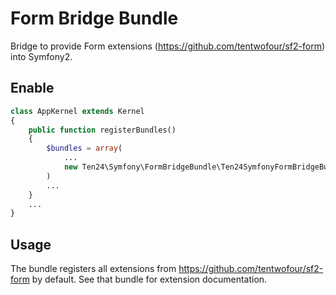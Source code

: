 # Form Bridge Bundle

Bridge to provide Form extensions (https://github.com/tentwofour/sf2-form) into Symfony2.

## Enable

```php
class AppKernel extends Kernel
{
    public function registerBundles()
    {
        $bundles = array(
            ...
            new Ten24\Symfony\FormBridgeBundle\Ten24SymfonyFormBridgeBundle()
        )
        ...
    }
    ...
}
```

## Usage

The bundle registers all extensions from https://github.com/tentwofour/sf2-form by default. See that bundle for extension documentation.